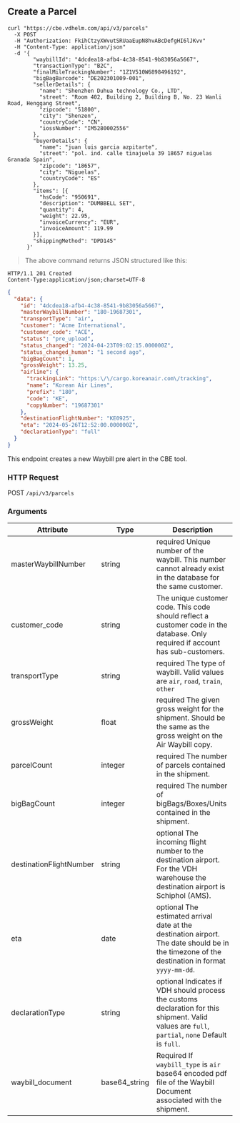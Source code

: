 ## Create a Parcel

```shell
curl "https://cbe.vdhelm.com/api/v3/parcels"
  -X POST
  -H "Authorization: FkihCtzyXWvutSRUaaEupN8hvABcDefgHI6lJKvv"
  -H "Content-Type: application/json"
  -d '{
        "waybillId": "4dcdea18-afb4-4c38-8541-9b83056a5667",
        "transactionType": "B2C",
        "finalMileTrackingNumber": "1Z1V510W6898496192",
        "bigBagBarcode": "DE202301009-001",
        "sellerDetails": {
          "name": "Shenzhen Duhua technology Co., LTD",
          "street": "Room 402, Building 2, Building B, No. 23 Wanli Road, Henggang Street",
          "zipcode": "51800",
          "city": "Shenzen",
          "countryCode": "CN",
          "iossNumber": "IM5280002556"
        },
        "buyerDetails": {
          "name": "juan luis garcia azpitarte",
          "street": "pol. ind. calle tinajuela 39 18657 niguelas Granada Spain",
          "zipcode": "18657",
          "city": "Niguelas",
          "countryCode": "ES"
        },
        "items": [{
          "hsCode": "950691",
          "description": "DUMBBELL SET",
          "quantity": 4,
          "weight": 22.95,
          "invoiceCurrency": "EUR",
          "invoiceAmount": 119.99
        }],
        "shippingMethod": "DPD145"
      }'
```

> The above command returns JSON structured like this:

```
HTTP/1.1 201 Created
Content-Type:application/json;charset=UTF-8
```

```json
{
  "data": {
    "id": "4dcdea18-afb4-4c38-8541-9b83056a5667",
    "masterWaybillNumber": "180-19687301",
    "transportType": "air",
    "customer": "Acme International",
    "customer_code": "ACE",
    "status": "pre_upload",
    "status_changed": "2024-04-23T09:02:15.000000Z",
    "status_changed_human": "1 second ago",
    "bigBagCount": 1,
    "grossWeight": 13.25,
    "airline": {
      "trackingLink": "https:\/\/cargo.koreanair.com\/tracking",
      "name": "Korean Air Lines",
      "prefix": "180",
      "code": "KE",
      "copyNumber": "19687301"
    },
    "destinationFlightNumber": "KE0925",
    "eta": "2024-05-26T12:52:00.000000Z",
    "declarationType": "full"
  }
}
```

This endpoint creates a new Waybill pre alert in the CBE tool. 

### HTTP Request

<span class="http-verb post">POST</span> `/api/v3/parcels`

### Arguments

| Attribute                 | Type                                    | Description                                                                                                                                                                      |
|---------------------------|-----------------------------------------|----------------------------------------------------------------------------------------------------------------------------------------------------------------------------------|
| masterWaybillNumber       | <span class="type">string</span>        | <span class="required">required</span> Unique number of the waybill. This number cannot already exist in the database for the same customer.                                     |
| customer_code             | <span class="type">string</span>        | The unique customer code. This code should reflect a customer code in the database. Only <span class="required_if">required if</span> account has sub-customers.                 | 
| transportType             | <span class="type">string</span>        | <span class="required">required</span> The type of waybill. Valid values are `air`, `road`, `train`, `other`                                                                     |
| grossWeight               | <span class="type">float</span>         | <span class="required">required</span> The given gross weight for the shipment. Should be the same as the gross weight on the Air Waybill copy.                                  |
| parcelCount               | <span class="type">integer</span>       | <span class="required">required</span> The number of parcels contained in the shipment.                                                                                          |
| bigBagCount               | <span class="type">integer</span>       | <span class="required">required</span> The number of bigBags/Boxes/Units contained in the shipment.                                                                              |
| destinationFlightNumber   | <span class="type">string</span>        | <span class="optional">optional</span> The incoming flight number to the destination airport. For the VDH warehouse the destination airport is Schiphol (AMS).                   |
| eta                       | <span class="type">date</span>          | <span class="optional">optional</span> The estimated arrival date at the destination airport. The date should be in the timezone of the destination in format `yyyy-mm-dd`.      |
| declarationType           | <span class="type">string</span>        | <span class="optional">optional</span> Indicates if VDH should process the customs declaration for this shipment. Valid values are `full`, `partial`, `none`  Default is `full`. | 
| waybill_document          | <span class="type">base64_string</span> | <span class="required_if">Required If</span> `waybill_type` is `air` base64 encoded pdf file of the Waybill Document associated with the shipment.                               |

